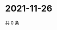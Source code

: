 # 2021-11-26

共 0 条

<!-- BEGIN WEIBO -->
<!-- 最后更新时间 Fri Nov 26 2021 14:01:25 GMT+0800 (China Standard Time) -->

<!-- END WEIBO -->
